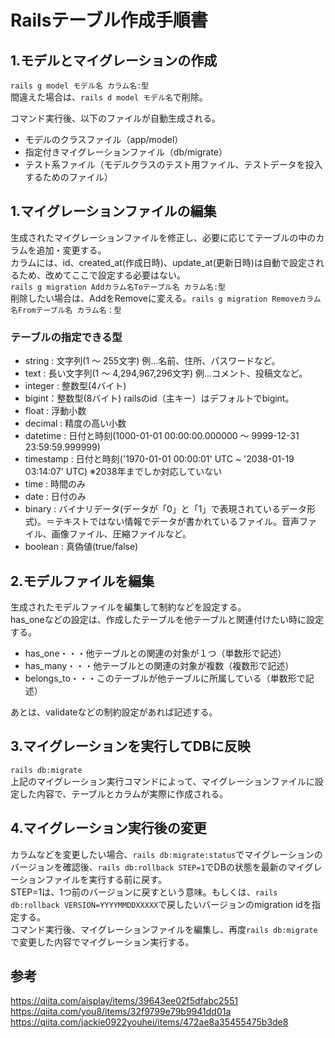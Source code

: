 # Railsテーブル作成手順書  

## 1.モデルとマイグレーションの作成  
`rails g model モデル名 カラム名:型`  
間違えた場合は、`rails d model モデル名`で削除。  

コマンド実行後、以下のファイルが自動生成される。  
- モデルのクラスファイル（app/model）  
- 指定付きマイグレーションファイル（db/migrate）  
- テスト系ファイル（モデルクラスのテスト用ファイル、テストデータを投入するためのファイル）  

## 1.マイグレーションファイルの編集  
生成されたマイグレーションファイルを修正し、必要に応じてテーブルの中のカラムを追加・変更する。  
カラムには、id、created_at(作成日時)、update_at(更新日時)は自動で設定されるため、改めてここで設定する必要はない。  
`rails g migration Addカラム名Toテーブル名 カラム名:型`  
削除したい場合は、AddをRemoveに変える。`rails g migration Removeカラム名Fromテーブル名 カラム名：型`  

### テーブルの指定できる型 
- string : 文字列(1 〜 255文字)  例...名前、住所、パスワードなど。
- text : 長い文字列(1 〜 4,294,967,296文字)  例...コメント、投稿文など。  
- integer : 整数型(4バイト)
- bigint：整数型(8バイト)  railsのid（主キー）はデフォルトでbigint。
- float : 浮動小数
- decimal : 精度の高い小数
- datetime : 日付と時刻(1000-01-01 00:00:00.000000 〜 9999-12-31 23:59:59.999999)
- timestamp : 日付と時刻('1970-01-01 00:00:01' UTC ~ '2038-01-19 03:14:07' UTC)  ※2038年までしか対応していない 
- time : 時間のみ 
- date : 日付のみ
- binary : バイナリデータ(データが「0」と「1」で表現されているデータ形式)。＝テキストではない情報でデータが書かれているファイル。音声ファイル、画像ファイル、圧縮ファイルなど。
- boolean : 真偽値(true/false)


## 2.モデルファイルを編集  
生成されたモデルファイルを編集して制約などを設定する。  
has_oneなどの設定は、作成したテーブルを他テーブルと関連付けたい時に設定する。  

- has_one・・・他テーブルとの関連の対象が１つ（単数形で記述）  
- has_many・・・他テーブルとの関連の対象が複数（複数形で記述）  
- belongs_to・・・このテーブルが他テーブルに所属している（単数形で記述）  

あとは、validateなどの制約設定があれば記述する。

## 3.マイグレーションを実行してDBに反映  
`rails db:migrate`  
上記のマイグレーション実行コマンドによって、マイグレーションファイルに設定した内容で、テーブルとカラムが実際に作成される。

## 4.マイグレーション実行後の変更  
カラムなどを変更したい場合、`rails db:migrate:status`でマイグレーションのバージョンを確認後、`rails db:rollback STEP=1`でDBの状態を最新のマイグレーションファイルを実行する前に戻す。  
STEP=1は、1つ前のバージョンに戻すという意味。もしくは、`rails db:rollback VERSION=YYYYMMDDXXXXX`で戻したいバージョンのmigration idを指定する。  
コマンド実行後、マイグレーションファイルを編集し、再度`rails db:migrate`で変更した内容でマイグレーション実行する。

## 参考
<a>https://qiita.com/aisplay/items/39643ee02f5dfabc2551</a>    
<a>https://qiita.com/you8/items/32f9799e79b9941dd01a</a>  
<a>https://qiita.com/jackie0922youhei/items/472ae8a35455475b3de8</a>
